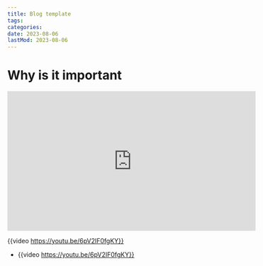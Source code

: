 ```yaml
---
title: Blog template
tags:
categories:
date: 2023-08-06
lastMod: 2023-08-06
---
```

# Why is it important
<iframe width="560" height="315" src="https://www.youtube.com/embed/0IAPZzGSbME" title="YouTube video player" frameborder="0" allow="accelerometer; autoplay; clipboard-write; encrypted-media; gyroscope; picture-in-picture" allowfullscreen></iframe>

{{video https://youtu.be/6pV2IF0fgKY}}

  - {{video https://youtu.be/6pV2IF0fgKY}}
